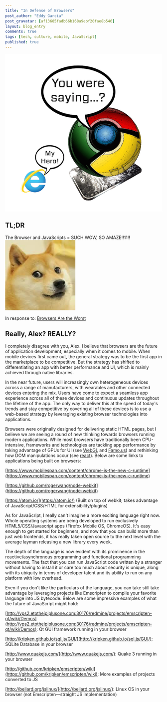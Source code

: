```yaml
---
title: "In Defense of Browsers"
post_author: "Eddy Garcia"
post_gravatar: [af13685fadb66b168a9ebf20fae8b546]
layout: blog_entry
comments: true
tags: [tech, culture, mobile, JavaScript]
published: true
---
```

![Alt text](/blog/assets/img/browser-mobile.png)

TL;DR
---

The Browser and JavaScripts = SUCH WOW, SO AMAZE!!11!! 
![Alt text](/blog/assets/img/doge.png)

In response to: [Browsers Are the Worst](http://www.thehackerati.com/blog/2014/07/15/the-days-of-browsers-are-numbered.html)

Really, Alex? REALLY?
---
I completely disagree with you, Alex. I believe that browsers are the future of application development, especially when it comes to mobile. When mobile devices first came out, the general strategy was to be the first app in the marketplace to be competitive. But the strategy has shifted to differentiating an app with better performance and UI, which is mainly achieved through native libraries. 

In the near future, users will increasingly own heterogeneous devices across a range of manufacturers, with wearables and other connected devices entering the mix. Users have come to expect a seamless app experience across all of these devices and continuous updates throughout the lifetime of the app. The only way to deliver this at the speed of today's trends and stay competitive by covering all of these devices is to use a web-based strategy by leveraging existing browser technologies into applications. 

Browsers were originally designed for delivering static HTML pages, but I believe we are seeing a round of new thinking towards browsers running modern applications. While most browsers have traditionally been CPU-intensive, frameworks and technologies are tackling app performance by taking advantage of GPUs for UI (see [WebGL](http://get.webgl.org/) and [Famo.us](http://famo.us)) and rethinking how DOM manipulations occur (see [react](http://facebook.github.io/react/)). Below are some links to applications being built on browsers:

[https://www.mobilespan.com/content/chrome-is-the-new-c-runtime](https://www.mobilespan.com/content/chrome-is-the-new-c-runtime)

[https://github.com/rogerwang/node-webkit](https://github.com/rogerwang/node-webkit)

[https://atom.io/](https://atom.io/) (Built on top of webkit; takes advantage of JavaScript/CSS/HTML for extensibility/plugins)

As for JavaScript, I really can't imagine a more exciting language right now. Whole operating systems are being developed to run exclusively HTML5/CSS/Javascript apps (Firefox Mobile OS, ChromeOS). It's easy enough to get started for beginners, and now that you can build more than just web frontends, it has really taken open source to the next level with the average layman releasing a new library every week. 

The depth of the language is now evident with its prominence in the reactive/asynchronous programming and functional programming movements. The fact that you can run JavaScript code written by a stranger without having to install it or care too much about security is unique, along with its ubiquity in terms of developer talent and its ability to run on any platform with low overhead. 

Even if you don't like the particulars of the language, you can take still take advantage by leveraging projects like Emscripten to compile your favorite language into JS bytecode. Below are some impressive examples of what the future of JavaScript might hold:

[http://vps2.etotheipiplusone.com:30176/redmine/projects/emscripten-qt/wiki/Demos](http://vps2.etotheipiplusone.com:30176/redmine/projects/emscripten-qt/wiki/Demos): Qt GUI framework running in your browser

[http://kripken.github.io/sql.js/GUI/](http://kripken.github.io/sql.js/GUI/): SQLite Database in your browser

[http://www.quakejs.com/](http://www.quakejs.com/): Quake 3 running in your browser

[http://github.com/kripken/emscripten/wiki](https://github.com/kripken/emscripten/wiki): More examples of projects converted to JS

[http://bellard.org/jslinux/](http://bellard.org/jslinux/): Linux OS in your browser (not Emscripten—straight JS implementation)
